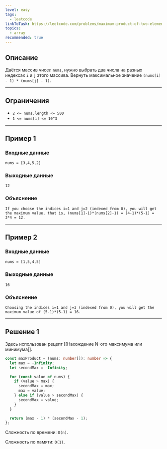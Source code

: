 ```yaml
---
level: easy
tags:
  - leetcode
linkToTask: https://leetcode.com/problems/maximum-product-of-two-elements-in-an-array/description/
topics:
  - array
recommended: true
---
```

## Описание

Даётся массив чисел `nums`, нужно выбрать два числа на разных индексах `i` и `j` этого массива. Вернуть максимальное значение `(nums[i] - 1) * (nums[j] - 1)`.

---
## Ограничения

- `2 <= nums.length <= 500`
- `1 <= nums[i] <= 10^3`

---
## Пример 1

### Входные данные

```
nums = [3,4,5,2]
```
### Выходные данные

```
12
```
### Объяснение

```
If you choose the indices i=1 and j=2 (indexed from 0), you will get the maximum value, that is, (nums[1]-1)*(nums[2]-1) = (4-1)*(5-1) = 3*4 = 12.
```

---
## Пример 2

### Входные данные

```
nums = [1,5,4,5]
```
### Выходные данные

```
16
```
### Объяснение

```
Choosing the indices i=1 and j=3 (indexed from 0), you will get the maximum value of (5-1)*(5-1) = 16.
```

---
## Решение 1

Здесь использован рецепт [[Нахождение N-ого максимума или минимума]].

```typescript
const maxProduct = (nums: number[]): number => {
  let max = -Infinity;
  let secondMax = -Infinity;

  for (const value of nums) {
    if (value > max) {
      secondMax = max;
      max = value;
    } else if (value > secondMax) {
      secondMax = value;
    }
  }

  return (max - 1) * (secondMax - 1);
};
```

Сложность по времени: `O(n)`.

Сложность по памяти: `O(1)`.